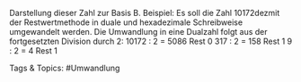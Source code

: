 Darstellung dieser Zahl zur Basis B.
Beispiel: Es soll die Zahl 10172dezmit der Restwertmethode in duale und hexadezimale Schreibweise
umgewandelt werden.
Die Umwandlung in eine Dualzahl folgt aus der fortgesetzten Division durch 2:
10172 : 2 = 5086 Rest 0 317 : 2 = 158 Rest 1 9 : 2 = 4 Rest 1

   Tags & Topics:
   #Umwandlung